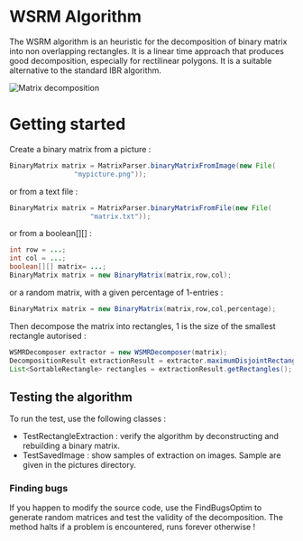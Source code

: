 # WSRM Algorithm 

The WSRM algorithm is an heuristic for the decomposition of binary matrix into non overlapping rectangles. It is a linear time approach
that produces good decomposition, especially for rectilinear polygons. It is a suitable alternative to the standard IBR algorithm.


![Matrix decomposition](http://satin-ppl.telecom-st-etienne.fr/jsubercaze/img/sea16.png)

# Getting started

Create a binary matrix from a picture :
```java
BinaryMatrix matrix = MatrixParser.binaryMatrixFromImage(new File(
				"mypicture.png"));

```
or from a text file :
```java
BinaryMatrix matrix = MatrixParser.binaryMatrixFromFile(new File(
					"matrix.txt"));
```

or from a boolean[][] :
```java
int row = ...;
int col = ...;
boolean[][] matrix= ...;
BinaryMatrix matrix = new BinaryMatrix(matrix,row,col);
```

or a random matrix, with a given percentage of 1-entries :
```java
BinaryMatrix matrix = new BinaryMatrix(matrix,row,col,percentage);
```


Then decompose the matrix into rectangles, 1 is the size of the smallest rectangle autorised :
```java
WSMRDecomposer extractor = new WSMRDecomposer(matrix);
DecompositionResult extractionResult = extractor.maximumDisjointRectangles(1);
List<SortableRectangle> rectangles = extractionResult.getRectangles();
```


## Testing the algorithm

To run the test, use the following classes :

* TestRectangleExtraction : verify the algorithm by deconstructing and rebuilding a binary matrix.
* TestSavedImage : show samples of extraction on images. Sample are given in the pictures directory.

### Finding bugs

If you happen to modify the source code, use the FindBugsOptim to generate random matrices and test the validity of the decomposition. The method halts if a problem is encountered, runs forever otherwise !
